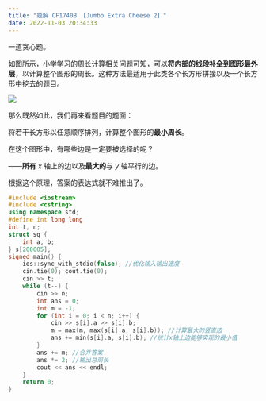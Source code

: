 ```yaml
---
title: "题解 CF1740B 【Jumbo Extra Cheese 2】"
date: 2022-11-03 20:34:33
---
```


一道贪心题。

如图所示，小学学习的周长计算相关问题可知，可以**将内部的线段补全到图形最外层**，以计算整个图形的周长。这种方法最适用于此类各个长方形拼接以及一个长方形中挖去的题目。

![](https://cdn.luogu.com.cn/upload/image_hosting/pnh0nn1b.png)

那么既然如此，我们再来看题目的题面：

将若干长方形以任意顺序排列，计算整个图形的**最小周长**。

在这个图形中，有哪些边是一定要被选择的呢？

——**所有** $x$ 轴上的边以及**最大的**与 $y$ 轴平行的边。

根据这个原理，答案的表达式就不难推出了。

```cpp
#include <iostream>
#include <cstring>
using namespace std;
#define int long long
int t, n;
struct sq {
    int a, b;
} s[200005];
signed main() {
    ios::sync_with_stdio(false); //优化输入输出速度
    cin.tie(0); cout.tie(0);
    cin >> t;
    while (t--) {
        cin >> n;
        int ans = 0;
        int m = -1;
        for (int i = 0; i < n; i++) {
            cin >> s[i].a >> s[i].b;
            m = max(m, max(s[i].a, s[i].b)); //计算最大的竖直边
            ans += min(s[i].a, s[i].b); //统计x轴上边能够实现的最小值
        }
        ans += m; //合并答案
        ans *= 2; //输出总周长
        cout << ans << endl;
    }
    return 0;
}
```